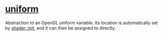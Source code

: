 # [uniform](uniform.hpp)

Abstraction to an OpenGL uniform variable. Its location is automatically set by [shader::init](shader.md), and it can then be assigned to directly.